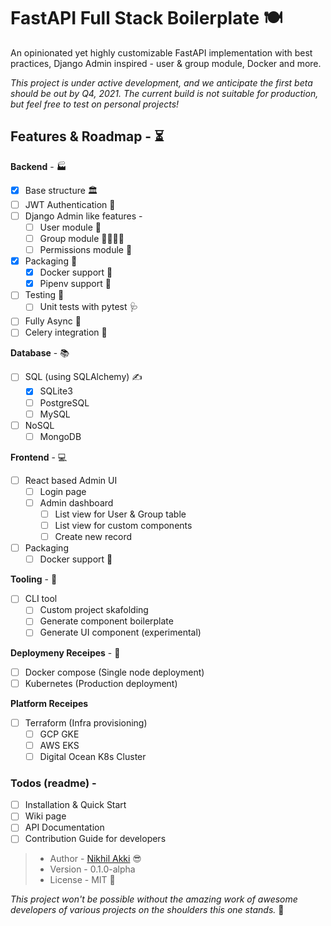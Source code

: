 <!--
 Copyright (c) 2021 Nikhil Akki
 
 This software is released under the MIT License.
 https://opensource.org/licenses/MIT
-->
# FastAPI Full Stack Boilerplate 🍽️

An opinionated yet highly customizable FastAPI implementation with best practices, Django Admin inspired - user & group module, Docker and more.

*This project is under active development, and we anticipate the first beta should be out by Q4, 2021. The current build is not suitable for production, but feel free to test on personal projects!*


## Features & Roadmap - ⏳

**Backend** - 🏭
- [X] Base structure 🏛️
- [ ] JWT Authentication 🔏
- [ ] Django Admin like features -
  - [ ] User module 💁
  - [ ] Group module 👨‍👨‍👧‍👦
  - [ ] Permissions module 🚪
- [X] Packaging 🎁
  - [X] Docker support 🚢
  - [x] Pipenv support 💼
- [ ] Testing 🧪
  - [ ] Unit tests with pytest 🩺
- [ ] Fully Async 🏃
- [ ] Celery integration 👷

**Database** - 📚
- [ ] SQL (using SQLAlchemy) ✍️
  - [x] SQLite3
  - [ ] PostgreSQL
  - [ ] MySQL
- [ ] NoSQL
  - [ ] MongoDB

**Frontend** - 💻
- [ ] React based Admin UI
  - [ ] Login page
  - [ ] Admin dashboard
    - [ ] List view for User & Group table
    - [ ] List view for custom components
    - [ ] Create new record
- [ ] Packaging
  - [ ] Docker support 🚢

**Tooling** - 🧰
- [ ] CLI tool
  - [ ] Custom project skafolding
  - [ ] Generate component boilerplate
  - [ ] Generate UI component (experimental)

**Deploymeny Receipes** - 🥞
- [ ] Docker compose (Single node deployment)
- [ ] Kubernetes (Production deployment)

**Platform Receipes**
- [ ] Terraform (Infra provisioning)
  - [ ] GCP GKE
  - [ ] AWS EKS
  - [ ] Digital Ocean K8s Cluster

### Todos (readme) -
- [ ] Installation & Quick Start
- [ ] Wiki page
- [ ] API Documentation
- [ ] Contribution Guide for developers

> - Author - [Nikhil Akki](http://nikhilakki.in) 😎
> - Version - 0.1.0-alpha
> - License - MIT 🤟

*This project won't be possible without the amazing work of awesome developers of various projects on the shoulders this one stands.* 🙏
